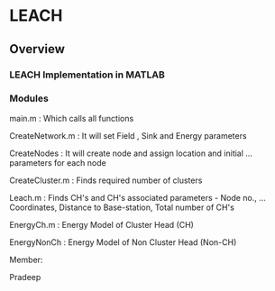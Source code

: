 # LEACH

## Overview

### LEACH Implementation in MATLAB

### Modules

main.m : Which calls all functions

CreateNetwork.m : It will set Field , Sink and Energy parameters

CreateNodes : It will create node and assign location and initial ...
              parameters for each node

CreateCluster.m : Finds required number of clusters 

Leach.m : Finds CH's and CH's associated parameters - Node no., ...
          Coordinates, Distance to Base-station, Total number of CH's

EnergyCh.m : Energy Model of Cluster Head (CH)

EnergyNonCh : Energy Model of Non Cluster Head (Non-CH)


Member:

Pradeep

